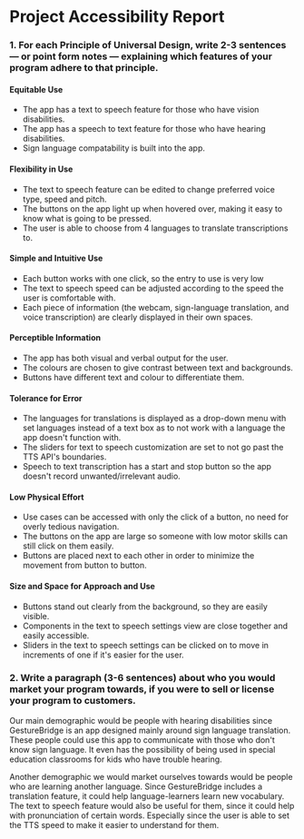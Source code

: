 # Project Accessibility Report

### 1. For each Principle of Universal Design, write 2-3 sentences — or point form notes — explaining which features of your program adhere to that principle.

#### Equitable Use
- The app has a text to speech feature for those who have vision disabilities.
- The app has a speech to text feature for those who have hearing disabilities.
- Sign language compatability is built into the app.

#### Flexibility in Use
- The text to speech feature can be edited to change preferred voice type, speed and pitch.
- The buttons on the app light up when hovered over, making it easy to know what is going to be pressed.
- The user is able to choose from 4 languages to translate transcriptions to.

#### Simple and Intuitive Use
- Each button works with one click, so the entry to use is very low
- The text to speech speed can be adjusted according to the speed the user is comfortable with.
- Each piece of information (the webcam, sign-language translation, and voice transcription) are clearly displayed in 
their own spaces.

#### Perceptible Information
- The app has both visual and verbal output for the user.
- The colours are chosen to give contrast between text and backgrounds.
- Buttons have different text and colour to differentiate them.

#### Tolerance for Error
- The languages for translations is displayed as a drop-down menu with set languages instead of a text box as to not 
work with a language the app doesn't function with.
- The sliders for text to speech customization are set to not go past the TTS API's boundaries.
- Speech to text transcription has a start and stop button so the app doesn't record unwanted/irrelevant audio.

#### Low Physical Effort
- Use cases can be accessed with only the click of a button, no need for overly tedious navigation.
- The buttons on the app are large so someone with low motor skills can still click on them easily.
- Buttons are placed next to each other in order to minimize the movement from button to button.

#### Size and Space for Approach and Use
- Buttons stand out clearly from the background, so they are easily visible.
- Components in the text to speech settings view are close together and easily accessible.
- Sliders in the text to speech settings can be clicked on to move in increments of one if it's easier for the user.

### 2. Write a paragraph (3-6 sentences) about who you would market your program towards, if you were to sell or license your program to customers.
Our main demographic would be people with hearing disabilities since GestureBridge is an app designed mainly around sign
language translation. These people could use this app to communicate with those who don't know sign language. It even
has the possibility of being used in special education classrooms for kids who have trouble hearing. 

Another demographic we would market ourselves towards would be people who are learning another language. Since 
GestureBridge includes a translation feature, it could help language-learners learn new vocabulary. The text to speech 
feature would also be useful for them, since it could help with pronunciation of certain words. Especially since the 
user is able to set the TTS speed to make it easier to understand for them.